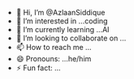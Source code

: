 - 👋 Hi, I’m @AzlaanSiddique
- 👀 I’m interested in ...coding
- 🌱 I’m currently learning ...AI
- 💞️ I’m looking to collaborate on ...
- 📫 How to reach me ...
- 😄 Pronouns: ...he/him
- ⚡ Fun fact: ...

<!---
AzlaanSiddique/AzlaanSiddique is a ✨ special ✨ repository because its `README.md` (this file) appears on your GitHub profile.
You can click the Preview link to take a look at your changes.
--->
